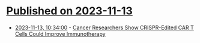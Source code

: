 # [Published on 2023-11-13](index.md)

* [2023-11-13, 10:34:00](https://science.slashdot.org/story/23/11/13/0455233/cancer-researchers-show-crispr-edited-car-t-cells-could-improve-immunotherapy?utm_source=rss1.0mainlinkanon&utm_medium=feed) - [Cancer Researchers Show CRISPR-Edited CAR T Cells Could Improve Immunotherapy](https://science.slashdot.org/story/23/11/13/0455233/cancer-researchers-show-crispr-edited-car-t-cells-could-improve-immunotherapy?utm_source=rss1.0mainlinkanon&utm_medium=feed)
